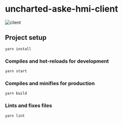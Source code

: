 # uncharted-aske-hmi-client
![client](https://github.com/uncharted-aske/HMI/workflows/client/badge.svg)

## Project setup
```
yarn install
```

### Compiles and hot-reloads for development
```
yarn start
```

### Compiles and minifies for production
```
yarn build
```

### Lints and fixes files
```
yarn lint
```
